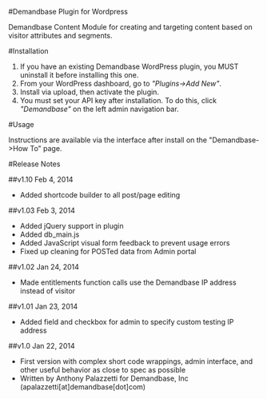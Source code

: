 #Demandbase Plugin for Wordpress

Demandbase Content Module for creating and targeting content based on visitor attributes and segments.

#Installation

1. If you have an existing Demandbase WordPress plugin, you MUST uninstall it before installing this one.
2. From your WordPress dashboard, go to *"Plugins->Add New"*.
3. Install via upload, then activate the plugin.
4. You must set your API key after installation. To do this, click *"Demandbase"* on the left admin navigation bar.

#Usage

Instructions are available via the interface after install on the "Demandbase->How To" page.


#Release Notes

##v1.10
Feb 4, 2014
- Added shortcode builder to all post/page editing

##v1.03
Feb 3, 2014
* Added jQuery support in plugin
* Added db_main.js
* Added JavaScript visual form feedback to prevent usage errors
* Fixed up cleaning for POSTed data from Admin portal

##v1.02
Jan 24, 2014
* Made entitlements function calls use the Demandbase IP address instead of visitor

##v1.01
Jan 23, 2014
* Added field and checkbox for admin to specify custom testing IP address

##v1.0
Jan 22, 2014
* First version with complex short code wrappings, admin interface, and other useful behavior as close to spec as possible
* Written by Anthony Palazzetti for Demandbase, Inc (apalazzetti[at]demandbase[dot]com)


